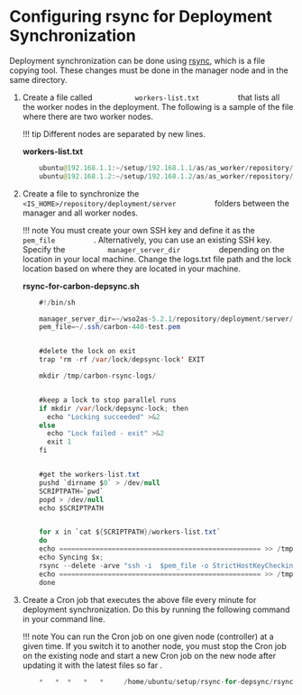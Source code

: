 # Configuring rsync for Deployment Synchronization

Deployment synchronization can be done using
[rsync](https://download.samba.org/pub/rsync/rsync.html), which is a
file copying tool. These changes must be done in the manager node and in
the same directory.

1.  Create a file called `           workers-list.txt          ` that
    lists all the worker nodes in the deployment. The following is a
    sample of the file where there are two worker nodes.

    !!! tip
        Different nodes are separated by new lines.
    

    **workers-list.txt**

    ``` java
        ubuntu@192.168.1.1:~/setup/192.168.1.1/as/as_worker/repository/deployment/server
        ubuntu@192.168.1.2:~/setup/192.168.1.2/as/as_worker/repository/deployment/server
    ```

2.  Create a file to synchronize the
    `           <IS_HOME>/repository/deployment/server          `
    folders between the manager and all worker nodes.

    !!! note
        You must create your own SSH key and define it as the
        `           pem_file          ` . Alternatively, you can use an
        existing SSH key. Specify the
        `           manager_server_dir          ` depending on the location
        in your local machine. Change the logs.txt file path and the lock
        location based on where they are located in your machine.
    

    **rsync-for-carbon-depsync.sh**

    ``` java
        #!/bin/sh

        manager_server_dir=~/wso2as-5.2.1/repository/deployment/server/
        pem_file=~/.ssh/carbon-440-test.pem


        #delete the lock on exit
        trap 'rm -rf /var/lock/depsync-lock' EXIT 

        mkdir /tmp/carbon-rsync-logs/


        #keep a lock to stop parallel runs
        if mkdir /var/lock/depsync-lock; then
          echo "Locking succeeded" >&2
        else
          echo "Lock failed - exit" >&2
          exit 1
        fi


        #get the workers-list.txt
        pushd `dirname $0` > /dev/null
        SCRIPTPATH=`pwd`
        popd > /dev/null
        echo $SCRIPTPATH


        for x in `cat ${SCRIPTPATH}/workers-list.txt`
        do
        echo ================================================== >> /tmp/carbon-rsync-logs/logs.txt;
        echo Syncing $x;
        rsync --delete -arve "ssh -i  $pem_file -o StrictHostKeyChecking=no" $manager_server_dir $x >> /tmp/carbon-rsync-logs/logs.txt
        echo ================================================== >> /tmp/carbon-rsync-logs/logs.txt;
        done
    ```

3.  Create a Cron job that executes the above file every minute for
    deployment synchronization. Do this by running the following command
    in your command line.

    !!! note
        You can run the Cron job on one given node (controller) at a
        given time. If you switch it to another node, you must stop the Cron
        job on the existing node and start a new Cron job on the new node
        after updating it with the latest files so far .
    

    ``` java
        *   *  *   *   *     /home/ubuntu/setup/rsync-for-depsync/rsync-for-depsync.sh
    ```
